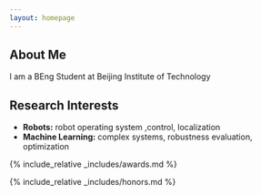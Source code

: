 ```yaml
---
layout: homepage
---
```


## About Me

I am a BEng Student at Beijing Institute of Technology

## Research Interests

- **Robots:** robot operating system ,control, localization
- **Machine Learning:** complex systems, robustness evaluation, optimization


{% include_relative _includes/awards.md %}

{% include_relative _includes/honors.md %}
